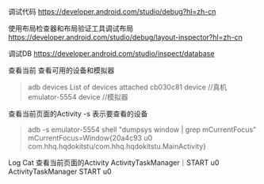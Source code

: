 
调试代码
https://developer.android.com/studio/debug?hl=zh-cn

使用布局检查器和布局验证工具调试布局
https://developer.android.com/studio/debug/layout-inspector?hl=zh-cn

调试DB
https://developer.android.com/studio/inspect/database

查看当前
查看可用的设备和模拟器
> adb devices
List of devices attached
cb030c81        device //真机
emulator-5554   device //模拟器

查看当前页面的Activity
-s 表示要查看的设备
> adb -s emulator-5554  shell "dumpsys window | grep mCurrentFocus"
mCurrentFocus=Window{20a4c93 u0 com.hhq.hqdokitstu/com.hhq.hqdokitstu.MainActivity}

Log Cat 查看当前页面的Activity
ActivityTaskManager｜START u0
ActivityTaskManager START u0